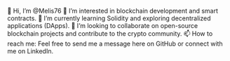 👋 Hi, I’m @Melis76
👀 I’m interested in blockchain development and smart contracts.
🌱 I’m currently learning Solidity and exploring decentralized applications (DApps).
💞️ I’m looking to collaborate on open-source blockchain projects and contribute to the crypto community.
📫 How to reach me: Feel free to send me a message here on GitHub or connect with me on LinkedIn.

<!---
Melis76/Melis76 is a ✨ special ✨ repository because its `README.md` (this file) appears on your GitHub profile.
You can click the Preview link to take a look at your changes.
--->
